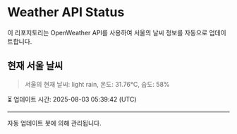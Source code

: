 
# Weather API Status

이 리포지토리는 OpenWeather API를 사용하여 서울의 날씨 정보를 자동으로 업데이트합니다.

## 현재 서울 날씨
> 서울의 현재 날씨: light rain, 온도: 31.76°C, 습도: 58%

⏳ 업데이트 시간: 2025-08-03 05:39:42 (UTC)

---
자동 업데이트 봇에 의해 관리됩니다.
